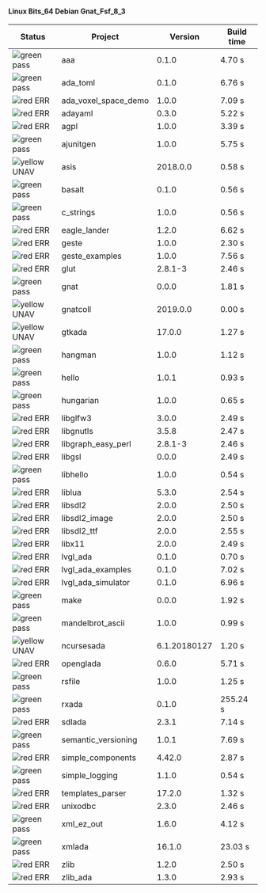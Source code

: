 #### Linux Bits_64 Debian Gnat_Fsf_8_3

| Status | Project | Version | Build time |
| --- | --- | --- | --- |
|![green](https://placehold.it/8/00aa00/000000?text=+) pass | aaa | 0.1.0 |  4.70 s |
|![green](https://placehold.it/8/00aa00/000000?text=+) pass | ada_toml | 0.1.0 |  6.76 s |
|![red](https://placehold.it/8/ff0000/000000?text=+) ERR  | ada_voxel_space_demo | 1.0.0 |  7.09 s |
|![red](https://placehold.it/8/ff0000/000000?text=+) ERR  | adayaml | 0.3.0 |  5.22 s |
|![red](https://placehold.it/8/ff0000/000000?text=+) ERR  | agpl | 1.0.0 |  3.39 s |
|![green](https://placehold.it/8/00aa00/000000?text=+) pass | ajunitgen | 1.0.0 |  5.75 s |
|![yellow](https://placehold.it/8/ffbb00/000000?text=+) UNAV | asis | 2018.0.0 |  0.58 s |
|![green](https://placehold.it/8/00aa00/000000?text=+) pass | basalt | 0.1.0 |  0.56 s |
|![green](https://placehold.it/8/00aa00/000000?text=+) pass | c_strings | 1.0.0 |  0.56 s |
|![red](https://placehold.it/8/ff0000/000000?text=+) ERR  | eagle_lander | 1.2.0 |  6.62 s |
|![red](https://placehold.it/8/ff0000/000000?text=+) ERR  | geste | 1.0.0 |  2.30 s |
|![red](https://placehold.it/8/ff0000/000000?text=+) ERR  | geste_examples | 1.0.0 |  7.56 s |
|![red](https://placehold.it/8/ff0000/000000?text=+) ERR  | glut | 2.8.1-3 |  2.46 s |
|![green](https://placehold.it/8/00aa00/000000?text=+) pass | gnat | 0.0.0 |  1.81 s |
|![yellow](https://placehold.it/8/ffbb00/000000?text=+) UNAV | gnatcoll | 2019.0.0 |  0.00 s |
|![yellow](https://placehold.it/8/ffbb00/000000?text=+) UNAV | gtkada | 17.0.0 |  1.27 s |
|![green](https://placehold.it/8/00aa00/000000?text=+) pass | hangman | 1.0.0 |  1.12 s |
|![green](https://placehold.it/8/00aa00/000000?text=+) pass | hello | 1.0.1 |  0.93 s |
|![green](https://placehold.it/8/00aa00/000000?text=+) pass | hungarian | 1.0.0 |  0.65 s |
|![red](https://placehold.it/8/ff0000/000000?text=+) ERR  | libglfw3 | 3.0.0 |  2.49 s |
|![red](https://placehold.it/8/ff0000/000000?text=+) ERR  | libgnutls | 3.5.8 |  2.47 s |
|![red](https://placehold.it/8/ff0000/000000?text=+) ERR  | libgraph_easy_perl | 2.8.1-3 |  2.46 s |
|![red](https://placehold.it/8/ff0000/000000?text=+) ERR  | libgsl | 0.0.0 |  2.49 s |
|![green](https://placehold.it/8/00aa00/000000?text=+) pass | libhello | 1.0.0 |  0.54 s |
|![red](https://placehold.it/8/ff0000/000000?text=+) ERR  | liblua | 5.3.0 |  2.54 s |
|![red](https://placehold.it/8/ff0000/000000?text=+) ERR  | libsdl2 | 2.0.0 |  2.50 s |
|![red](https://placehold.it/8/ff0000/000000?text=+) ERR  | libsdl2_image | 2.0.0 |  2.50 s |
|![red](https://placehold.it/8/ff0000/000000?text=+) ERR  | libsdl2_ttf | 2.0.0 |  2.55 s |
|![red](https://placehold.it/8/ff0000/000000?text=+) ERR  | libx11 | 2.0.0 |  2.49 s |
|![red](https://placehold.it/8/ff0000/000000?text=+) ERR  | lvgl_ada | 0.1.0 |  0.70 s |
|![red](https://placehold.it/8/ff0000/000000?text=+) ERR  | lvgl_ada_examples | 0.1.0 |  7.02 s |
|![red](https://placehold.it/8/ff0000/000000?text=+) ERR  | lvgl_ada_simulator | 0.1.0 |  6.96 s |
|![green](https://placehold.it/8/00aa00/000000?text=+) pass | make | 0.0.0 |  1.92 s |
|![green](https://placehold.it/8/00aa00/000000?text=+) pass | mandelbrot_ascii | 1.0.0 |  0.99 s |
|![yellow](https://placehold.it/8/ffbb00/000000?text=+) UNAV | ncursesada | 6.1.20180127 |  1.20 s |
|![red](https://placehold.it/8/ff0000/000000?text=+) ERR  | openglada | 0.6.0 |  5.71 s |
|![green](https://placehold.it/8/00aa00/000000?text=+) pass | rsfile | 1.0.0 |  1.25 s |
|![green](https://placehold.it/8/00aa00/000000?text=+) pass | rxada | 0.1.0 |  255.24 s |
|![red](https://placehold.it/8/ff0000/000000?text=+) ERR  | sdlada | 2.3.1 |  7.14 s |
|![green](https://placehold.it/8/00aa00/000000?text=+) pass | semantic_versioning | 1.0.1 |  7.69 s |
|![red](https://placehold.it/8/ff0000/000000?text=+) ERR  | simple_components | 4.42.0 |  2.87 s |
|![green](https://placehold.it/8/00aa00/000000?text=+) pass | simple_logging | 1.1.0 |  0.54 s |
|![red](https://placehold.it/8/ff0000/000000?text=+) ERR  | templates_parser | 17.2.0 |  1.32 s |
|![red](https://placehold.it/8/ff0000/000000?text=+) ERR  | unixodbc | 2.3.0 |  2.46 s |
|![green](https://placehold.it/8/00aa00/000000?text=+) pass | xml_ez_out | 1.6.0 |  4.12 s |
|![green](https://placehold.it/8/00aa00/000000?text=+) pass | xmlada | 16.1.0 |  23.03 s |
|![red](https://placehold.it/8/ff0000/000000?text=+) ERR  | zlib | 1.2.0 |  2.50 s |
|![red](https://placehold.it/8/ff0000/000000?text=+) ERR  | zlib_ada | 1.3.0 |  2.93 s |
